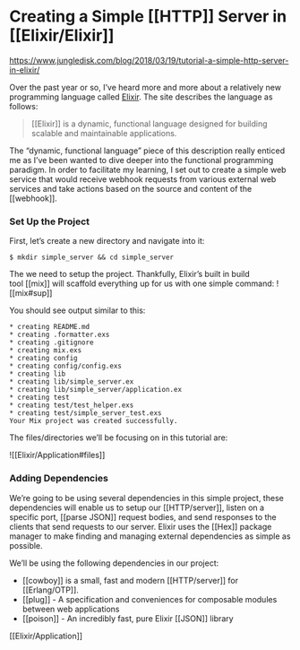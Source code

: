 # Creating a Simple [[HTTP]] Server in [[Elixir/Elixir]]

https://www.jungledisk.com/blog/2018/03/19/tutorial-a-simple-http-server-in-elixir/

Over the past year or so, I’ve heard more and more about a relatively new programming language called [Elixir](https://elixir-lang.org/). The site describes the language as follows:

> [[Elixir]] is a dynamic, functional language designed for building scalable and maintainable applications.

The “dynamic, functional language” piece of this description really enticed me as I’ve been wanted to dive deeper into the functional programming paradigm. In order to facilitate my learning, I set out to create a simple web service that would receive webhook requests from various external web services and take actions based on the source and content of the [[webhook]].

### Set Up the Project

First, let’s create a new directory and navigate into it:

```
$ mkdir simple_server && cd simple_server
```

The we need to setup the project. Thankfully, Elixir’s built in build tool [[mix]] will scaffold everything up for us with one simple command:
![[mix#sup]]

You should see output similar to this:

```
* creating README.md
* creating .formatter.exs
* creating .gitignore
* creating mix.exs
* creating config
* creating config/config.exs
* creating lib
* creating lib/simple_server.ex
* creating lib/simple_server/application.ex
* creating test
* creating test/test_helper.exs
* creating test/simple_server_test.exs
Your Mix project was created successfully.
```

The files/directories we’ll be focusing on in this tutorial are:

![[Elixir/Application#files]]

### Adding Dependencies

We’re going to be using several dependencies in this simple project, these dependencies will enable us to setup our [[HTTP/server]], listen on a specific port, [[parse JSON]] request bodies, and send responses to the clients that send requests to our server. Elixir uses the [[Hex]] package manager to make finding and managing external dependencies as simple as possible.

We’ll be using the following dependencies in our project: 
- [[cowboy]] is a small, fast and modern [[HTTP/server]] for [[Erlang/OTP]]. 
- [[plug]] - A specification and conveniences for composable modules between web applications 
- [[poison]] - An incredibly fast, pure Elixir [[JSON]] library

[[Elixir/Application]]